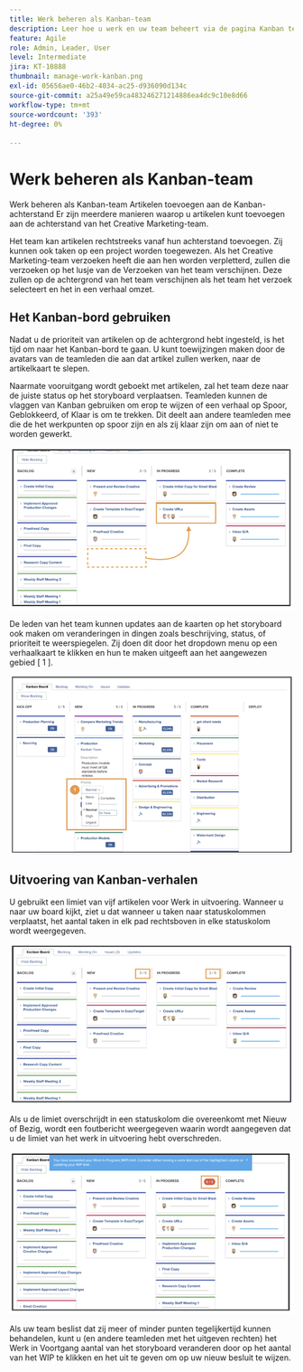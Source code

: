 ```yaml
---
title: Werk beheren als Kanban-team
description: Leer hoe u werk en uw team beheert via de pagina Kanban teams.
feature: Agile
role: Admin, Leader, User
level: Intermediate
jira: KT-10888
thumbnail: manage-work-kanban.png
exl-id: 05656ae0-46b2-4034-ac25-d936090d134c
source-git-commit: a25a49e59ca483246271214886ea4dc9c10e8d66
workflow-type: tm+mt
source-wordcount: '393'
ht-degree: 0%

---
```


# Werk beheren als Kanban-team

Werk beheren als Kanban-team
Artikelen toevoegen aan de Kanban-achterstand
Er zijn meerdere manieren waarop u artikelen kunt toevoegen aan de achterstand van het Creative Marketing-team.

Het team kan artikelen rechtstreeks vanaf hun achterstand toevoegen.
Zij kunnen ook taken op een project worden toegewezen. Als het Creative Marketing-team verzoeken heeft die aan hen worden verpletterd, zullen die verzoeken op het lusje van de Verzoeken van het team verschijnen. Deze zullen op de achtergrond van het team verschijnen als het team het verzoek selecteert en het in een verhaal omzet.


## Het Kanban-bord gebruiken

Nadat u de prioriteit van artikelen op de achtergrond hebt ingesteld, is het tijd om naar het Kanban-bord te gaan. U kunt toewijzingen maken door de avatars van de teamleden die aan dat artikel zullen werken, naar de artikelkaart te slepen.


Naarmate vooruitgang wordt geboekt met artikelen, zal het team deze naar de juiste status op het storyboard verplaatsen. Teamleden kunnen de vlaggen van Kanban gebruiken om erop te wijzen of een verhaal op Spoor, Geblokkeerd, of Klaar is om te trekken. Dit deelt aan andere teamleden mee die de het werkpunten op spoor zijn en als zij klaar zijn om aan of niet te worden gewerkt.

![ Kanban kaarten ](assets/kanban-01.png)

De leden van het team kunnen updates aan de kaarten op het storyboard ook maken om veranderingen in dingen zoals beschrijving, status, of prioriteit te weerspiegelen. Zij doen dit door het dropdown menu op een verhaalkaart te klikken en hun te maken uitgeeft aan het aangewezen gebied [ 1 ].

![ Kanban kaartstatus ](assets/kanban-02.png)

## Uitvoering van Kanban-verhalen

U gebruikt een limiet van vijf artikelen voor Werk in uitvoering. Wanneer u naar uw board kijkt, ziet u dat wanneer u taken naar statuskolommen verplaatst, het aantal taken in elk pad rechtsboven in elke statuskolom wordt weergegeven.

![ Kanban de grenzen van WIP ](assets/kanban-03.png)

Als u de limiet overschrijdt in een statuskolom die overeenkomt met Nieuw of Bezig, wordt een foutbericht weergegeven waarin wordt aangegeven dat u de limiet van het werk in uitvoering hebt overschreden.

![ overschrijden de grenzen van het WIP ](assets/kanban-04.png)

Als uw team beslist dat zij meer of minder punten tegelijkertijd kunnen behandelen, kunt u (en andere teamleden met het uitgeven rechten) het Werk in Voortgang aantal van het storyboard veranderen door op het aantal van het WIP te klikken en het uit te geven om op uw nieuw besluit te wijzen.
